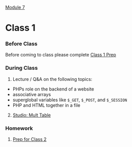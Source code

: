 [Module 7](../..)

# Class 1

### Before Class
Before coming to class please complete [Class 1 Prep](../class1-prep)

### During Class
1. Lecture / Q&A on the following topics:
  * PHPs role on the backend of a website
  * associative arrays
  * superglobal variables like `$_GET`, `$_POST`, and `$_SESSION`
  * PHP and HTML together in a file
2. [Studio: Mult Table](../studios/mult-table)

### Homework
1. [Prep for Class 2](../class2-prep) 
